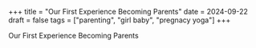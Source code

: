 +++
title = "Our First Experience Becoming Parents"
date = 2024-09-22
draft = false
tags = ["parenting", "girl baby", "pregnacy yoga"]
+++

Our First Experience Becoming Parents
